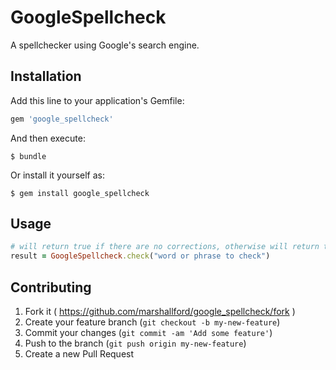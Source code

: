# GoogleSpellcheck

A spellchecker using Google's search engine.

## Installation

Add this line to your application's Gemfile:

```ruby
gem 'google_spellcheck'
```

And then execute:

    $ bundle

Or install it yourself as:

    $ gem install google_spellcheck

## Usage

```ruby
# will return true if there are no corrections, otherwise will return the corrected string
result = GoogleSpellcheck.check("word or phrase to check")
```

## Contributing

1. Fork it ( https://github.com/marshallford/google_spellcheck/fork )
2. Create your feature branch (`git checkout -b my-new-feature`)
3. Commit your changes (`git commit -am 'Add some feature'`)
4. Push to the branch (`git push origin my-new-feature`)
5. Create a new Pull Request
